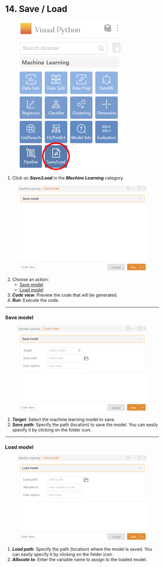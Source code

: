 # 14. Save / Load

<figure><img src="../.gitbook/assets/image (371).png" alt="" width="340"><figcaption></figcaption></figure>

1. Click on _**Save/Load**_ in the _**Machine Learning**_ category.

<figure><img src="../.gitbook/assets/image (372).png" alt="" width="563"><figcaption></figcaption></figure>

2. Choose an action:
   * [Save model](14.-save-load.md#save-model)
   * [Load model](14.-save-load.md#load-model)
3. _**Code view**_: Preview the code that will be generated.
4. _**Run**_: Execute the code.



***

### Save model

<figure><img src="../.gitbook/assets/image (373).png" alt="" width="563"><figcaption></figcaption></figure>

1. _**Target**_: Select the machine learning model to save.
2. _**Save path**_: Specify the path (location) to save the model. You can easily specify it by clicking on the folder icon.



***

### Load model

<figure><img src="../.gitbook/assets/image (374).png" alt="" width="563"><figcaption></figcaption></figure>

1. _**Load path**_: Specify the path (location) where the model is saved. You can easily specify it by clicking on the folder icon.
2. _**Allocate to**_: Enter the variable name to assign to the loaded model.

